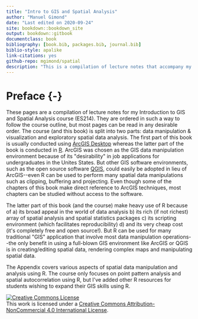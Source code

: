 ```yaml
--- 
title: "Intro to GIS and Spatial Analysis"
author: "Manuel Gimond"
date: "Last edited on 2020-09-24"
site: bookdown::bookdown_site
output: bookdown::gitbook
documentclass: book
bibliography: [book.bib, packages.bib, journal.bib]
biblio-style: apalike
link-citations: yes
github-repo: mgimond/spatial
description: "This is a compilation of lecture notes that accompany my Intro to GIS and Spatial Analysis course."
---
```


# Preface {-}

These pages are a compilation of lecture notes for my Introduction to GIS and Spatial Analysis course (ES214). They are ordered in such a way to follow the course outline, but most pages can be read in any desirable order. The course (and this book) is split into two parts: data manipulation & visualization and exploratory spatial data analysis. The first part of this book is usually conducted using [ArcGIS Desktop](http://desktop.arcgis.com) whereas the latter part of the book is conducted in [R](https://www.r-project.org/). ArcGIS was chosen as the GIS data manipulation environment because of its "desirability" in job applications for undergraduates in the Unites States. But other GIS software environments, such as the open source software [QGIS](http://qgis.org), could easily be adopted in lieu of ArcGIS--even R can be used to perform many spatial data manipulations such as clipping, buffering and projecting. Even though some of the chapters of this book make direct reference to ArcGIS techniques, most chapters can be studied without access to the software.

The latter part of this book (and the course) make heavy use of R because of a) its broad appeal in the world of data analysis b) its rich (if not richest) array of spatial analysis and spatial statistics packages c) its scripting environment (which facilitates reproducibility) d) and its very cheap cost (it's completely free and open source!). But R can be used for many traditional "GIS" application that involve most data manipulation operations--the only benefit in using a full-blown GIS environment like ArcGIS or QGIS is in creating/editing spatial data, rendering complex maps and manipulating spatial data.

The Appendix covers various aspects of spatial data manipulation and analysis using R. The course only focuses on point pattern analysis and spatial autocorrelation using R, but I've added other R resources for students wishing to expand their GIS skills using R.




<a rel="license" href="http://creativecommons.org/licenses/by-nc/4.0/"><img alt="Creative Commons License" style="border-width:0" src="https://i.creativecommons.org/l/by-nc/4.0/88x31.png" /></a><br />This work is licensed under a <a rel="license" href="http://creativecommons.org/licenses/by-nc/4.0/">Creative Commons Attribution-NonCommercial 4.0 International License</a>.
